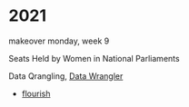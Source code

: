 # 2021

makeover monday, week 9

Seats Held by Women in National Parliaments

Data Qrangling, [Data Wrangler](http://vis.stanford.edu/wrangler/)

* [flourish](https://aaizemberg.github.io/vis/2021/w09_flourish.html)
